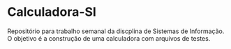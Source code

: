 # Calculadora-SI
Repositório para trabalho semanal da discplina de Sistemas de Informação. O objetivo é a construção de uma calculadora com arquivos de testes.
